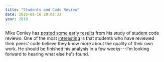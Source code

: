 ```yaml
---
title: "Students and Code Review"
date: 2010-08-16 20:03:33
year: 2010
---
```

Mike Conley has <a href="http://mikeconley.ca/blog/2010/08/11/some-preliminary-results/">posted some early results</a> from his study of student code reviews.  One of the most <a href="http://mikeconley.ca/blog/wp-content/uploads/2010/07/quality_of_my_work.jpg">interesting</a> is that students who have reviewed their peers' code believe they know more about the quality of their own work. He should be finished his analysis in a few weeks---I'm looking forward to hearing what else he's found.

